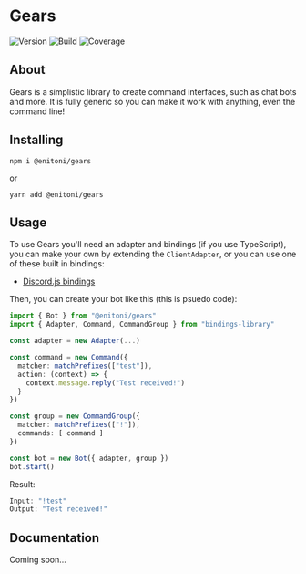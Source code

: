 # Gears

![Version](https://img.shields.io/badge/dynamic/json.svg?label=version&url=https%3A%2F%2Fgitlab.com%2Fenitoni-gears%2Fgears%2Fraw%2Fmaster%2Fpackage.json&query=version&colorB=brightgreen)
![Build](https://gitlab.com/enitoni-gears/gears/badges/master/build.svg)
![Coverage](https://gitlab.com/enitoni-gears/gears/badges/master/coverage.svg)

## About
Gears is a simplistic library to create command interfaces, such as chat bots and more. It is fully generic so you can make it work with anything, even the command line!

## Installing

```
npm i @enitoni/gears
```

or

```
yarn add @enitoni/gears
```

## Usage
To use Gears you'll need an adapter and bindings (if you use TypeScript), you can make your own by extending the `ClientAdapter`, or you can use one of these built in bindings:
* [Discord.js bindings](https://www.npmjs.com/package/@enitoni/gears-discordjs)

Then, you can create your bot like this (this is psuedo code):
```ts
import { Bot } from "@enitoni/gears"
import { Adapter, Command, CommandGroup } from "bindings-library"

const adapter = new Adapter(...)

const command = new Command({
  matcher: matchPrefixes(["test"]),
  action: (context) => {
    context.message.reply("Test received!")
  }
})

const group = new CommandGroup({
  matcher: matchPrefixes(["!"]),
  commands: [ command ]
})

const bot = new Bot({ adapter, group })
bot.start()
```

Result:
```ts
Input: "!test"
Output: "Test received!"
```

## Documentation

Coming soon...
